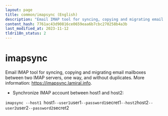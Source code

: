 ```yaml
---
layout: page
title: common/imapsync (English)
description: "Email IMAP tool for syncing, copying and migrating email mailboxes between two IMAP servers, one way, and without duplicates."
content_hash: 7761ac43d90816ce0659eaa6b7cbc270258b4a3b
last_modified_at: 2023-11-12
tldri18n_status: 2
---
```

# imapsync

Email IMAP tool for syncing, copying and migrating email mailboxes between two IMAP servers, one way, and without duplicates.
More information: <https://imapsync.lamiral.info>.

- Synchronize IMAP account between host1 and host2:

`imapsync --host1 `<span class="tldr-var badge badge-pill bg-dark-lm bg-white-dm text-white-lm text-dark-dm font-weight-bold">host1</span>` --user1 `<span class="tldr-var badge badge-pill bg-dark-lm bg-white-dm text-white-lm text-dark-dm font-weight-bold">user1</span>` --password1 `<span class="tldr-var badge badge-pill bg-dark-lm bg-white-dm text-white-lm text-dark-dm font-weight-bold">secret1</span>` --host2 `<span class="tldr-var badge badge-pill bg-dark-lm bg-white-dm text-white-lm text-dark-dm font-weight-bold">host2</span>` --user2 `<span class="tldr-var badge badge-pill bg-dark-lm bg-white-dm text-white-lm text-dark-dm font-weight-bold">user2</span>` --password2 `<span class="tldr-var badge badge-pill bg-dark-lm bg-white-dm text-white-lm text-dark-dm font-weight-bold">secret2</span>
